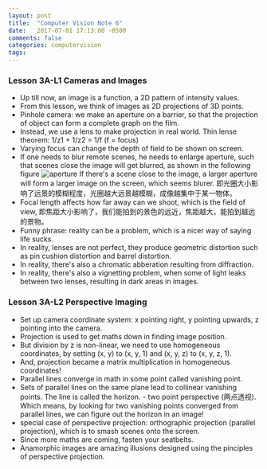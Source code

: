 ```yaml
---
layout: post
title:  "Computer Vision Note 6"
date:   2017-07-01 17:13:00 -0500
comments: false
categories: computervision
tags: 
---
```


### Lesson 3A-L1 Cameras and Images
- Up till now, an image is a function, a 2D pattern of intensity values.
- From this lesson, we think of images as 2D projections of 3D points.
- Pinhole camera: we make an aperture on a barrier, so that the projection of object can form a complete graph on the film.
- Instead, we use a lens to make projection in real world. Thin lense theorem: 1/z1 + 1/z2 = 1/f (f = focus)
- Varying focus can change the depth of field to be shown on screen.
- If one needs to blur remote scenes, he needs to enlarge aperture, such that scenes close the image will get blurred, as shown in the following figure ![aperture](https://fanfanman.github.io/assets/udacitycv/cvapertureeffect.png) If there's a scene close to the image, a larger aperture will form a larger image on the screen, which seems blurer. 即光圈大小影响了远景的模糊程度，光圈越大远景越模糊，成像越集中于某一物体。
- Focal length affects how far away can we shoot, which is the field of view, 即焦距大小影响了，我们能拍到的景色的远近，焦距越大，能拍到越远的景物。
- Funny phrase: reality can be a problem, which is a nicer way of saying life sucks.
- In reality, lenses are not perfect, they produce geometric distortion such as pin cushion distortion and barrel distortion.
- In reality, there's also a chromatic abberation resulting from diffraction.
- In reality, there's also a vignetting problem, when some of light leaks between two lenses, resulting in dark areas in images.

### Lesson 3A-L2 Perspective Imaging
- Set up camera coordinate system: x pointing right, y pointing upwards, z pointing into the camera.
- Projection is used to get maths down in finding image position.
- But division by z is non-linear, we need to use homogeneous coordinates, by setting (x, y) to (x, y, 1) and (x, y, z) to (x, y, z, 1).
- And, projection became a matrix multiplication in homogeneous coordinates!
- Parallel lines converge in math in some point called vanishing point.
- Sets of parallel lines on the same plane lead to collinear vanishing points. The line is called the horizon. - two point perspective (两点透视). Which means, by looking for two vanishing points converged from parallel lines, we can figure out the horizon in an image!
- special case of perspective projection: orthographic projection (parallel projection), which is to smash scenes onto the screen.
- Since more maths are coming, fasten your seatbelts.
- Anamorphic images are amazing illusions designed using the pinciples of perspective projection.